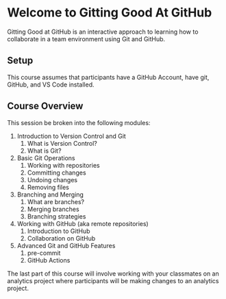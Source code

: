 # Welcome to Gitting Good At GitHub

Gitting Good at GitHub is an interactive approach to learning how to collaborate in a team environment using Git and GitHub.

## Setup

This course assumes that participants have a GitHub Account, have git, GitHub, and VS Code installed.

## Course Overview

This session be broken into the following modules:

1. Introduction to Version Control and Git
   1. What is Version Control?
   2. What is Git?
2. Basic Git Operations
   1. Working with repositories
   2. Committing changes
   3. Undoing changes
   4. Removing files
3. Branching and Merging
   1. What are branches?
   2. Merging branches
   3. Branching strategies
4. Working with GitHub (aka remote repositories)
   1. Introduction to GitHub
   2. Collaboration on GitHub
5. Advanced Git and GitHub Features
   1. pre-commit
   2. GitHub Actions

The last part of this course will involve working with your classmates on an analytics project where participants will be making changes to an analytics project.
